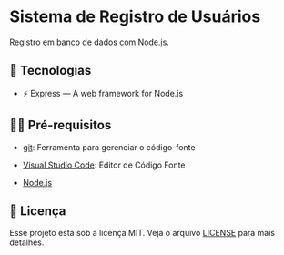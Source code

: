 # Sistema de Registro de Usuários

Registro em banco de dados com Node.js.

## 🚀 Tecnologias

- ⚡ Express — A web framework for Node.js

## ✋🏻 Pré-requisitos

- [git](https://git-scm.com/downloads): Ferramenta para gerenciar o código-fonte

- [Visual Studio Code](https://code.visualstudio.com/): Editor de Código Fonte
- [Node.js](https://nodejs.org/en/)

## 📝 Licença

Esse projeto está sob a licença MIT. Veja o arquivo [LICENSE](LICENSE.md) para mais detalhes.
